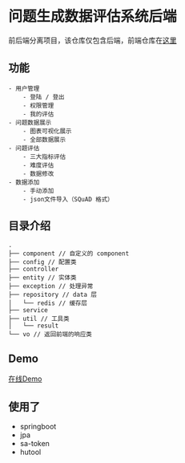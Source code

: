 #  问题生成数据评估系统后端

前后端分离项目，该仓库仅包含后端，前端仓库在[这里](https://github.com/Congregalis/QGSystem-Vue)

## 功能
```
- 用户管理
    - 登陆 / 登出
    - 权限管理
    - 我的评估
- 问题数据展示
    - 图表可视化展示
    - 全部数据展示
- 问题评估
    - 三大指标评估
    - 难度评估
    - 数据修改
- 数据添加
    - 手动添加
    - json文件导入（SQuAD 格式）
```

## 目录介绍
```
.
├── component // 自定义的 component
├── config // 配置类
├── controller 
├── entity // 实体类
├── exception // 处理异常
├── repository // data 层
│   └── redis // 缓存层
├── service
├── util // 工具类
│   └── result
└── vo // 返回前端的响应类
```

## Demo
[在线Demo](http://zscl.xjtudlc.com:8089)

## 使用了
- springboot
- jpa
- sa-token
- hutool
